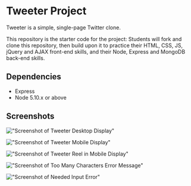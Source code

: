 # Tweeter Project

Tweeter is a simple, single-page Twitter clone.

This repository is the starter code for the project: Students will fork and clone this repository, then build upon it to practice their HTML, CSS, JS, jQuery and AJAX front-end skills, and their Node, Express and MongoDB back-end skills.

## Dependencies

- Express
- Node 5.10.x or above

## Screenshots

!["Screenshot of Tweeter Desktop Display"]("https://github.com/MonicaLuca/tweeter/blob/master/docs/Tweeter-desktop.png?raw=true")

!["Screenshot of Tweeter Mobile Display"]("https://github.com/MonicaLuca/tweeter/blob/master/docs/Tweeter-mobile.png?raw=true")

!["Screenshot of Tweeter Reel in Mobile Display"]("https://github.com/MonicaLuca/tweeter/blob/master/docs/Tweeter-mobile-reel.png?raw=true")

!["Screenshot of Too Many Characters Error Message"]("https://github.com/MonicaLuca/tweeter/blob/master/docs/Tweeter-desktop-error-too-long.png?raw=true")

!["Screenshot of Needed Input Error"]("https://github.com/MonicaLuca/tweeter/blob/master/docs/Tweeter-error-need-input.png?raw=true")